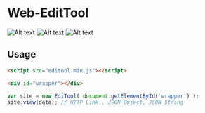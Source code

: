 # Web-EditTool

![Alt text](https://drive.google.com/uc?export=view&id=0B3XkfYbZArSfSXV5MG9Ia241eFU)
![Alt text](https://drive.google.com/uc?export=view&id=0B3XkfYbZArSfT3dkbVo4WHhLQlU)
![Alt text](https://drive.google.com/uc?export=view&id=0B3XkfYbZArSfcWt5Q0dYakZOX1E)


## Usage
```html
<script src="editool.min.js"></script>
```

```html
<div id="wrapper"></div>
```

```javascript
var site = new EdiTool( document.getElementById('wrapper') );
site.view(data); // HTTP Link , JSON Object, JSON String
```